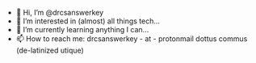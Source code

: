 - 👋 Hi, I’m @drcsanswerkey
- 👀 I’m interested in (almost) all things tech...
- 🌱 I’m currently learning anything I can...
- 📫 How to reach me: drcsanswerkey - at - protonmail dottus commus (de-latinized utique)

<!---
drcsanswerkey/drcsanswerkey is a ✨ special ✨ repository because its `README.md` (this file) appears on your GitHub profile.
You can click the Preview link to take a look at your changes.
--->
